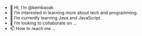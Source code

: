 - 👋 Hi, I’m @kembaoak
- 👀 I’m interested in learning more about tech and programming. 
- 🌱 I’m currently learning Java and JavaScript.
- 💞️ I’m looking to collaborate on ...
- 📫 How to reach me ...

<!---
kembaoak/kembaoak is a ✨ special ✨ repository because its `README.md` (this file) appears on your GitHub profile.
You can click the Preview link to take a look at your changes.
--->
